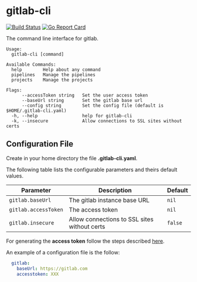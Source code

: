gitlab-cli
=========
[![Build Status](https://travis-ci.org/mosteroid/gitlab-cli.svg?branch=master)](https://travis-ci.org/mosteroid/gitlab-cli)
[![Go Report Card](https://goreportcard.com/badge/github.com/mosteroid/gitlab-cli)](https://goreportcard.com/report/github.com/mosteroid/gitlab-cli)

The command line interface for gitlab.


```
Usage:
  gitlab-cli [command]

Available Commands:
  help        Help about any command
  pipelines   Manage the pipelines
  projects    Manage the projects

Flags:
      --accessToken string   Set the user access token
      --baseUrl string       Set the gitlab base url
      --config string        Set the config file (default is $HOME/.gitlab-cli.yaml)
  -h, --help                 help for gitlab-cli
  -k, --insecure             Allow connections to SSL sites without certs

```

## Configuration File
Create in your home directory the file **.gitlab-cli.yaml**.

The following table lists the configurable parameters and theirs default values.

|             Parameter               |            Description                       |                    Default                |
|-------------------------------------|----------------------------------------------|-------------------------------------------|
| `gitlab.baseUrl`                    | The gitlab instance base URL                 | `nil`                                     |
| `gitlab.accessToken`                | The access token                             | `nil`                                     |
| `gitlab.insecure`                   | Allow connections to SSL sites without certs | `false`                                   |

For generating the **access token** follow the steps described [here](https://docs.gitlab.com/ee/user/profile/personal_access_tokens.html).

An example of a configuration file is the follow:

```yaml
  gitlab:
    baseUrl: https://gitlab.com
    accesstoken: XXX
```

